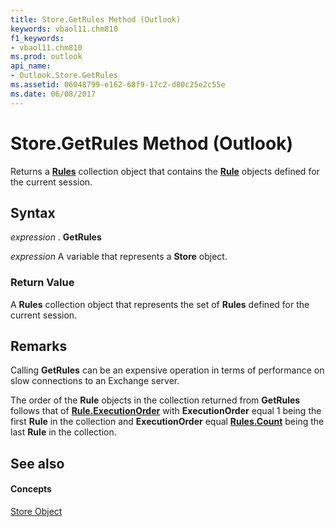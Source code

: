 ```yaml
---
title: Store.GetRules Method (Outlook)
keywords: vbaol11.chm810
f1_keywords:
- vbaol11.chm810
ms.prod: outlook
api_name:
- Outlook.Store.GetRules
ms.assetid: 06048799-e162-68f9-17c2-d80c25e2c55e
ms.date: 06/08/2017
---
```



# Store.GetRules Method (Outlook)

Returns a **[Rules](rules-object-outlook.md)** collection object that contains the **[Rule](rule-object-outlook.md)** objects defined for the current session.


## Syntax

 _expression_ . **GetRules**

 _expression_ A variable that represents a **Store** object.


### Return Value

A **Rules** collection object that represents the set of **Rules** defined for the current session.


## Remarks

Calling **GetRules** can be an expensive operation in terms of performance on slow connections to an Exchange server.

The order of the **Rule** objects in the collection returned from **GetRules** follows that of **[Rule.ExecutionOrder](rule-executionorder-property-outlook.md)** with **ExecutionOrder** equal 1 being the first **Rule** in the collection and **ExecutionOrder** equal **[Rules.Count](rules-count-property-outlook.md)** being the last **Rule** in the collection.


## See also


#### Concepts


[Store Object](store-object-outlook.md)

